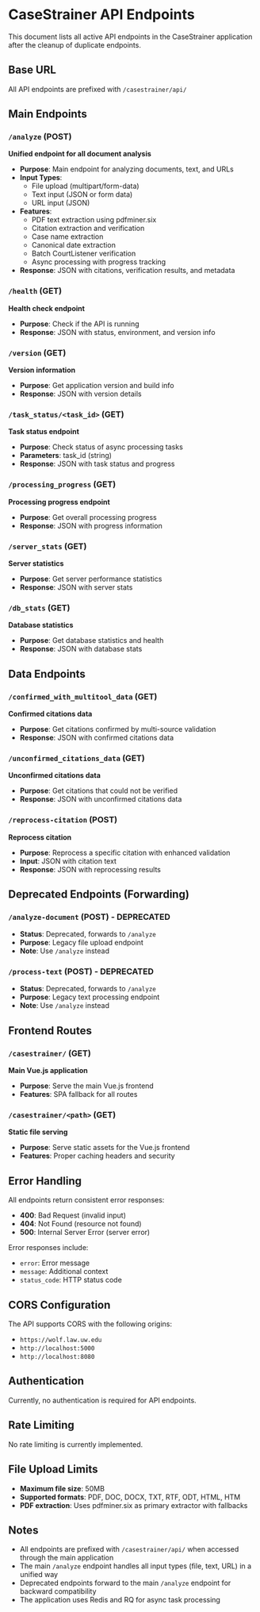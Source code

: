 # CaseStrainer API Endpoints

This document lists all active API endpoints in the CaseStrainer application after the cleanup of duplicate endpoints.

## Base URL
All API endpoints are prefixed with `/casestrainer/api/`

## Main Endpoints

### `/analyze` (POST)
**Unified endpoint for all document analysis**
- **Purpose**: Main endpoint for analyzing documents, text, and URLs
- **Input Types**: 
  - File upload (multipart/form-data)
  - Text input (JSON or form data)
  - URL input (JSON)
- **Features**:
  - PDF text extraction using pdfminer.six
  - Citation extraction and verification
  - Case name extraction
  - Canonical date extraction
  - Batch CourtListener verification
  - Async processing with progress tracking
- **Response**: JSON with citations, verification results, and metadata

### `/health` (GET)
**Health check endpoint**
- **Purpose**: Check if the API is running
- **Response**: JSON with status, environment, and version info

### `/version` (GET)
**Version information**
- **Purpose**: Get application version and build info
- **Response**: JSON with version details

### `/task_status/<task_id>` (GET)
**Task status endpoint**
- **Purpose**: Check status of async processing tasks
- **Parameters**: task_id (string)
- **Response**: JSON with task status and progress

### `/processing_progress` (GET)
**Processing progress endpoint**
- **Purpose**: Get overall processing progress
- **Response**: JSON with progress information

### `/server_stats` (GET)
**Server statistics**
- **Purpose**: Get server performance statistics
- **Response**: JSON with server stats

### `/db_stats` (GET)
**Database statistics**
- **Purpose**: Get database statistics and health
- **Response**: JSON with database stats

## Data Endpoints

### `/confirmed_with_multitool_data` (GET)
**Confirmed citations data**
- **Purpose**: Get citations confirmed by multi-source validation
- **Response**: JSON with confirmed citations data

### `/unconfirmed_citations_data` (GET)
**Unconfirmed citations data**
- **Purpose**: Get citations that could not be verified
- **Response**: JSON with unconfirmed citations data

### `/reprocess-citation` (POST)
**Reprocess citation**
- **Purpose**: Reprocess a specific citation with enhanced validation
- **Input**: JSON with citation text
- **Response**: JSON with reprocessing results

## Deprecated Endpoints (Forwarding)

### `/analyze-document` (POST) - DEPRECATED
- **Status**: Deprecated, forwards to `/analyze`
- **Purpose**: Legacy file upload endpoint
- **Note**: Use `/analyze` instead

### `/process-text` (POST) - DEPRECATED
- **Status**: Deprecated, forwards to `/analyze`
- **Purpose**: Legacy text processing endpoint
- **Note**: Use `/analyze` instead

## Frontend Routes

### `/casestrainer/` (GET)
**Main Vue.js application**
- **Purpose**: Serve the main Vue.js frontend
- **Features**: SPA fallback for all routes

### `/casestrainer/<path>` (GET)
**Static file serving**
- **Purpose**: Serve static assets for the Vue.js frontend
- **Features**: Proper caching headers and security

## Error Handling

All endpoints return consistent error responses:
- **400**: Bad Request (invalid input)
- **404**: Not Found (resource not found)
- **500**: Internal Server Error (server error)

Error responses include:
- `error`: Error message
- `message`: Additional context
- `status_code`: HTTP status code

## CORS Configuration

The API supports CORS with the following origins:
- `https://wolf.law.uw.edu`
- `http://localhost:5000`
- `http://localhost:8080`

## Authentication

Currently, no authentication is required for API endpoints.

## Rate Limiting

No rate limiting is currently implemented.

## File Upload Limits

- **Maximum file size**: 50MB
- **Supported formats**: PDF, DOC, DOCX, TXT, RTF, ODT, HTML, HTM
- **PDF extraction**: Uses pdfminer.six as primary extractor with fallbacks

## Notes

- All endpoints are prefixed with `/casestrainer/api/` when accessed through the main application
- The main `/analyze` endpoint handles all input types (file, text, URL) in a unified way
- Deprecated endpoints forward to the main `/analyze` endpoint for backward compatibility
- The application uses Redis and RQ for async task processing 